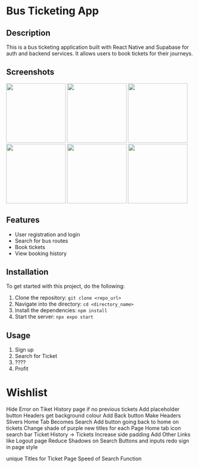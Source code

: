 # Bus Ticketing App

## Description
This is a bus ticketing application built with React Native and Supabase for auth and backend services. It allows users to book tickets for their journeys.

## Screenshots
<img src="https://github.com/wilkieE/Jambo-App/assets/48595932/c9f58b1b-8374-4431-b91a-07eced98bcde" width="160">&nbsp;<img src="https://github.com/wilkieE/Jambo-App/assets/48595932/615bf81f-9d40-4eb2-9125-e1297cfa98b9" width="160">&nbsp;<img src="https://github.com/wilkieE/Jambo-App/assets/48595932/9563d1fe-3d57-4347-8df1-78060a7afef9" width="160">&nbsp;<img src="https://github.com/wilkieE/Jambo-App/assets/48595932/e70c78c7-633b-4d29-9c65-219a6de16a3c" width="160">&nbsp;<img src="https://github.com/wilkieE/Jambo-App/assets/48595932/fce5e138-aa52-4daa-8df3-98ff33b32e43" width="160">&nbsp;<img src="https://github.com/wilkieE/Jambo-App/assets/48595932/7665eeca-2e2d-4746-bb96-da146b4b4fc1" width="160">

## Features
- User registration and login
- Search for bus routes
- Book tickets
- View booking history

## Installation
To get started with this project, do the following:

1. Clone the repository: `git clone <repo_url>`
2. Navigate into the directory: `cd <directory_name>`
3. Install the dependencies: `npm install`
4. Start the server: `npx expo start`

## Usage
1. Sign up
2. Search for Ticket
3. ????
4. Profit

# Wishlist
Hide Error on Tiket History page if no previous tickets
Add placeholder button
Headers get background colour
Add Back button
Make Headers Slivers
Home Tab Becomes Search
Add button going back to home on tickets
Change shade of purple
new titles for each Page
Home tab icon search bar
Ticket History -> Tickets
Increase side padding
Add Other Links like Logout page
Reduce Shadows on Search Buttons and inputs
redo sign in page style

unique Titles for Ticket Page
Speed of Search Function

